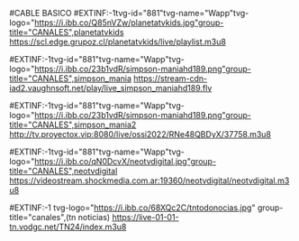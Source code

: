 #CABLE BASICO 
#EXTINF:-1tvg-id="881"tvg-name="Wapp"tvg-logo="https://i.ibb.co/Q85nVZw/planetatvkids.jpg"group-title="CANALES",planetatvkids
https://scl.edge.grupoz.cl/planetatvkids/live/playlist.m3u8


#EXTINF:-1tvg-id="881"tvg-name="Wapp"tvg-logo="https://i.ibb.co/23b1vdR/simpson-maniahd189.png"group-title="CANALES",simpson_mania
https://stream-cdn-iad2.vaughnsoft.net/play/live_simpson_maniahd189.flv


#EXTINF:-1tvg-id="881"tvg-name="Wapp"tvg-logo="https://i.ibb.co/23b1vdR/simpson-maniahd189.png"group-title="CANALES",simpson_mania2
http://tv.proyectox.vip:8080/live/ossi2022/RNe48QBDyX/37758.m3u8



#EXTINF:-1tvg-id="881"tvg-name="Wapp"tvg-logo="https://i.ibb.co/qN0DcvX/neotvdigital.jpg"group-title="CANALES",neotvdigital
https://videostream.shockmedia.com.ar:19360/neotvdigital/neotvdigital.m3u8






#EXTINF:-1 tvg-logo="https://i.ibb.co/68XQc2C/tntodonocias.jpg" group-title="canales",(tn noticias)
https://live-01-01-tn.vodgc.net/TN24/index.m3u8








